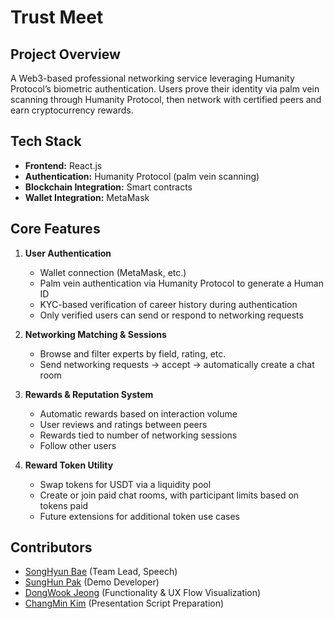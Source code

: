# Trust Meet

## Project Overview

A Web3-based professional networking service leveraging Humanity Protocol’s biometric authentication. Users prove their identity via palm vein scanning through Humanity Protocol, then network with certified peers and earn cryptocurrency rewards.


## Tech Stack

- **Frontend:** React.js  
- **Authentication:** Humanity Protocol (palm vein scanning)  
- **Blockchain Integration:** Smart contracts  
- **Wallet Integration:** MetaMask  


## Core Features

1. **User Authentication**  
   - Wallet connection (MetaMask, etc.)  
   - Palm vein authentication via Humanity Protocol to generate a Human ID  
   - KYC-based verification of career history during authentication  
   - Only verified users can send or respond to networking requests  

2. **Networking Matching & Sessions**  
   - Browse and filter experts by field, rating, etc.  
   - Send networking requests → accept → automatically create a chat room  

3. **Rewards & Reputation System**  
   - Automatic rewards based on interaction volume  
   - User reviews and ratings between peers  
   - Rewards tied to number of networking sessions  
   - Follow other users  

4. **Reward Token Utility**  
   - Swap tokens for USDT via a liquidity pool  
   - Create or join paid chat rooms, with participant limits based on tokens paid  
   - Future extensions for additional token use cases  



## Contributors

- [SongHyun Bae](https://github.com/bshyuunn) (Team Lead, Speech)
- [SungHun Pak](https://github.com/aest3ra) (Demo Developer)
- [DongWook Jeong](https://github.com/ehddnrRb) (Functionality & UX Flow Visualization)
- [ChangMin Kim](https://github.com/changmin12423) (Presentation Script Preparation)